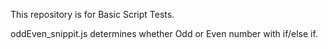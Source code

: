 This repository is for Basic Script Tests.

oddEven_snippit.js determines whether Odd or Even number with if/else if.

